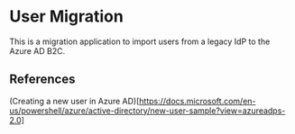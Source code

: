 # User Migration

This is a migration application to import users from a legacy IdP to the Azure AD B2C.

## References

(Creating a new user in Azure AD)[https://docs.microsoft.com/en-us/powershell/azure/active-directory/new-user-sample?view=azureadps-2.0]
